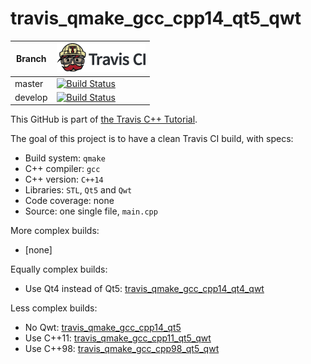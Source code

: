 # travis_qmake_gcc_cpp14_qt5_qwt

Branch|[![Travis CI logo](TravisCI.png)](https://travis-ci.org)
---|---
master|[![Build Status](https://travis-ci.org/richelbilderbeek/travis_qmake_gcc_cpp14_qt5_qwt.svg?branch=master)](https://travis-ci.org/richelbilderbeek/travis_qmake_gcc_cpp14_qt5_qwt)
develop|[![Build Status](https://travis-ci.org/richelbilderbeek/travis_qmake_gcc_cpp14_qt5_qwt.svg?branch=develop)](https://travis-ci.org/richelbilderbeek/travis_qmake_gcc_cpp14_qt5_qwt)

This GitHub is part of [the Travis C++ Tutorial](https://github.com/richelbilderbeek/travis_cpp_tutorial).

The goal of this project is to have a clean Travis CI build, with specs:
 * Build system: `qmake`
 * C++ compiler: `gcc`
 * C++ version: `C++14`
 * Libraries: `STL`, `Qt5` and `Qwt`
 * Code coverage: none
 * Source: one single file, `main.cpp`

More complex builds:

 * [none]

Equally complex builds:

 * Use Qt4 instead of Qt5: [travis_qmake_gcc_cpp14_qt4_qwt](https://www.github.com/richelbilderbeek/travis_qmake_gcc_cpp14_qt4_qwt)

Less complex builds:

 * No Qwt: [travis_qmake_gcc_cpp14_qt5](https://www.github.com/richelbilderbeek/travis_qmake_gcc_cpp14_qt5)
 * Use C++11: [travis_qmake_gcc_cpp11_qt5_qwt](https://www.github.com/richelbilderbeek/travis_qmake_gcc_cpp11_qt5_qwt)
 * Use C++98: [travis_qmake_gcc_cpp98_qt5_qwt](https://www.github.com/richelbilderbeek/travis_qmake_gcc_cpp98_qt5_qwt)

